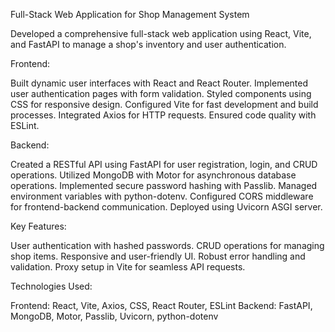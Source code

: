 Full-Stack Web Application for Shop Management System

Developed a comprehensive full-stack web application using React, Vite, and FastAPI to manage a shop's inventory and user authentication.

  Frontend:

Built dynamic user interfaces with React and React Router.
Implemented user authentication pages with form validation.
Styled components using CSS for responsive design.
Configured Vite for fast development and build processes.
Integrated Axios for HTTP requests.
Ensured code quality with ESLint.

  Backend:

Created a RESTful API using FastAPI for user registration, login, and CRUD operations.
Utilized MongoDB with Motor for asynchronous database operations.
Implemented secure password hashing with Passlib.
Managed environment variables with python-dotenv.
Configured CORS middleware for frontend-backend communication.
Deployed using Uvicorn ASGI server.

  Key Features:

User authentication with hashed passwords.
CRUD operations for managing shop items.
Responsive and user-friendly UI.
Robust error handling and validation.
Proxy setup in Vite for seamless API requests.

  Technologies Used:

Frontend: React, Vite, Axios, CSS, React Router, ESLint
Backend: FastAPI, MongoDB, Motor, Passlib, Uvicorn, python-dotenv
